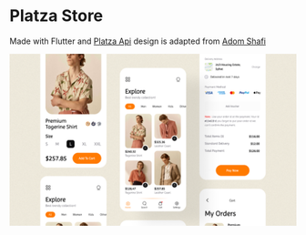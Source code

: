 # Platza Store

Made with Flutter and [Platza Api](https://fakeapi.platzi.com/)
design is adapted from [Adom Shafi](https://www.figma.com/community/file/1191334386501143989)

![ScreenShot](github_assets/screenshot.png)